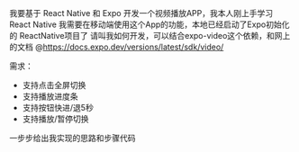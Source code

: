 我要基于 React Native 和 Expo 开发一个视频播放APP，我本人刚上手学习 React Native
我需要在移动端使用这个App的功能，本地已经启动了Expo初始化的 ReactNative项目了
请叫我如何开发，可以结合expo-video这个依赖，和网上的文档 @https://docs.expo.dev/versions/latest/sdk/video/

需求：
- 支持点击全屏切换
- 支持播放进度条
- 支持按钮快进/退5秒
- 支持播放/暂停切换

一步步给出我实现的思路和步骤代码